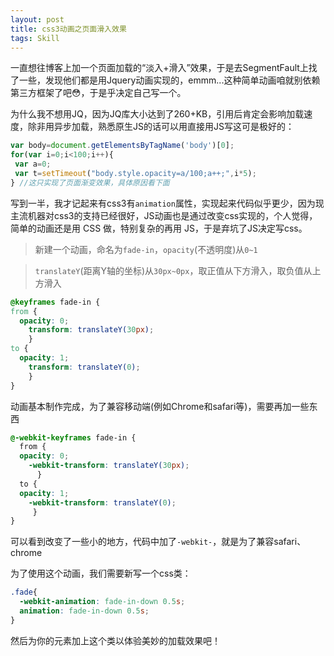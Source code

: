 ```yaml
---
layout: post
title: css3动画之页面滑入效果
tags: Skill
---
```


一直想往博客上加一个页面加载的“淡入+滑入”效果，于是去SegmentFault上找了一些，发现他们都是用Jquery动画实现的，emmm...这种简单动画咱就别依赖第三方框架了吧:flushed:，于是乎决定自己写一个。

为什么我不想用JQ，因为JQ库大小达到了260+KB，引用后肯定会影响加载速度，除非用异步加载，熟悉原生JS的话可以用直接用JS写这可是极好的：

```javascript
var body=document.getElementsByTagName('body')[0];
for(var i=0;i<100;i++){
 var a=0;
 var t=setTimeout("body.style.opacity=a/100;a++;",i*5);
} //这只实现了页面渐变效果，具体原因看下面
```

写到一半，我才记起来有css3有`animation`属性，实现起来代码似乎更少，因为现主流机器对css3的支持已经很好，JS动画也是通过改变css实现的，个人觉得，简单的动画还是用 CSS 做，特别复杂的再用 JS，于是弃坑了JS决定写css。

> 新建一个动画，命名为`fade-in`，`opacity`(不透明度)从`0~1`

>`translateY`(距离Y轴的坐标)从`30px~0px`，取正值从下方滑入，取负值从上方滑入

```css
@keyframes fade-in {
from {
  opacity: 0;
    transform: translateY(30px);
    }
to {
  opacity: 1;
    transform: translateY(0);
    }
}
```

动画基本制作完成，为了兼容移动端(例如Chrome和safari等)，需要再加一些东西
```css
@-webkit-keyframes fade-in {
  from {
  opacity: 0;
    -webkit-transform: translateY(30px);
      }
  to {
  opacity: 1;
    -webkit-transform: translateY(0);
     }
}
```
可以看到改变了一些小的地方，代码中加了`-webkit-`，就是为了兼容safari、chrome

为了使用这个动画，我们需要新写一个css类：
```css
.fade{
  -webkit-animation: fade-in-down 0.5s;
  animation: fade-in-down 0.5s;
}
```
然后为你的元素加上这个类以体验美妙的加载效果吧！

